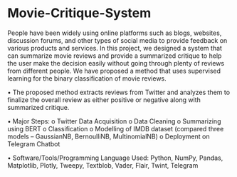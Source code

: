 # Movie-Critique-System
People have been widely using online platforms such as blogs, websites, discussion forums, and other types of social media to provide feedback on various products and services. In this project, we designed a system that can summarize movie reviews and provide a summarized critique to help the user make the decision easily without going through plenty of reviews from different people. We have proposed a method that uses supervised learning for the binary classification of movie reviews. 

• The proposed method extracts reviews from Twitter and analyzes them to finalize the overall review as either positive or negative along with summarized critique.

• Major Steps:
 o Twitter Data Acquisition
 o Data Cleaning
 o Summarizing using BERT
 o Classification
 o Modelling of IMDB dataset (compared three models – GaussianNB, BernoulliNB, MultinomialNB)
 o Deployment on Telegram Chatbot

• Software/Tools/Programming Language Used: Python, NumPy, Pandas, Matplotlib, Plotly, Tweepy, Textblob, Vader, Flair, Twint, Telegram
